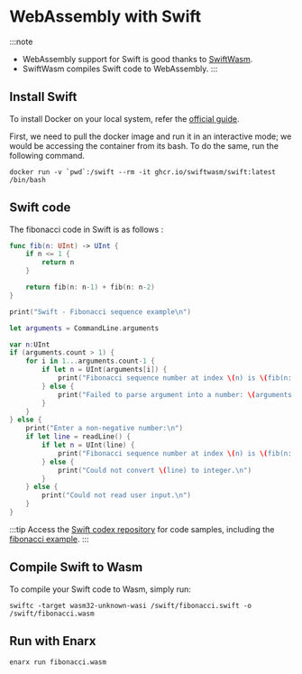 # WebAssembly with Swift

:::note
* WebAssembly support for Swift is good thanks to [SwiftWasm](https://swiftwasm.org/).
* SwiftWasm compiles Swift code to WebAssembly.
:::

## Install Swift

To install Docker on your local system, refer the [official guide](https://docs.docker.com/get-docker/).

First, we need to pull the docker image and run it in an interactive mode; we would be accessing the container from its bash. To do the same, run the following command.

```docker
docker run -v `pwd`:/swift --rm -it ghcr.io/swiftwasm/swift:latest /bin/bash
```

## Swift code

The fibonacci code in Swift is as follows :

```swift
func fib(n: UInt) -> UInt {
	if n <= 1 {
		return n
	}

	return fib(n: n-1) + fib(n: n-2)
}

print("Swift - Fibonacci sequence example\n")

let arguments = CommandLine.arguments

var n:UInt
if (arguments.count > 1) {
	for i in 1...arguments.count-1 {
		if let n = UInt(arguments[i]) {
			print("Fibonacci sequence number at index \(n) is \(fib(n: n))\n")
		} else {
			print("Failed to parse argument into a number: \(arguments[i])\n")
		}
	}
} else {
	print("Enter a non-negative number:\n")
	if let line = readLine() {
		if let n = UInt(line) {
			print("Fibonacci sequence number at index \(n) is \(fib(n: n))\n")
		} else {
			print("Could not convert \(line) to integer.\n")	
		}
	} else {
		print("Could not read user input.\n")	
	}
}
```
:::tip
Access the [Swift codex repository](https://github.com/enarx/codex/tree/main/examples/swift) for code samples, including the [fibonacci example](https://github.com/enarx/codex/tree/main/demos/fibonacci/swift).
:::

## Compile Swift to Wasm

To compile your Swift code to Wasm, simply run:

```
swiftc -target wasm32-unknown-wasi /swift/fibonacci.swift -o /swift/fibonacci.wasm
```

## Run with Enarx

```
enarx run fibonacci.wasm
```


